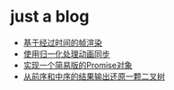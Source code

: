<h1>just a blog</h1>
<ul>
  <li><a href="https://github.com/zuluoaaa/blog/issues/1">基于经过时间的帧渲染</a></li>
  <li><a href="https://github.com/zuluoaaa/blog/issues/2">使用归一化处理动画同步</a></li>
  <li><a href="https://github.com/zuluoaaa/blog/issues/3">实现一个简易版的Promise对象</a></li>
  <li><a href="https://github.com/zuluoaaa/blog/issues/4">从前序和中序的结果输出还原一颗二叉树</a></li>
</ul>

